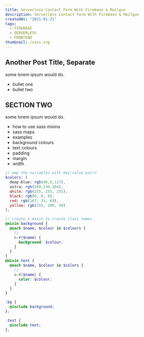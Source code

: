 ```yaml
---
title: Serverless Contact Form With Firebase & Mailgun
description: Serverless Contact Form With Firebase & Mailgun
createdAt: "2021-01-21"
tags:
  - FIREBASE
  - SERVERLESS
  - FRONTEND
thumbnail: /sass.svg
---
```

## Another Post Title, Separate

some lorem ipsum would do.

* bullet one
* bullet two

## SECTION TWO

some lorem ipsum would do.

* how to use sass mixins
* sass maps
* examples
* background colours
* text colours
* padding
* margin
* width


```scss
// map the variables with key:value pairs
$colors: (
  deep-blue: rgb(46,8,127),
  astra: rgb(249,236,184),
  white: rgb(255, 255, 255),
  black: rgb(0, 0, 0),
  red: rgb(167, 33, 69),
  yellow: rgb(255, 200, 50)
);

// create a mixin to create class names
@mixin background {
  @each $name, $colour in $colours {
    //
    &-#{$name} {
      background: $colour;
    }
  }
}
@mixin text {
  @each $name, $colour in $colors {
    //
    &-#{$name} {
      color: $colour;
    }
  }
}

.bg {
  @include background;
};

.text {
  @include text;
};

```